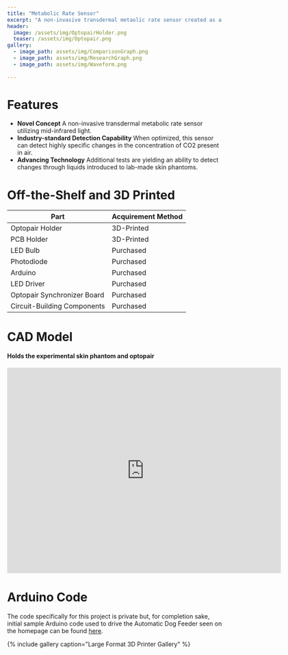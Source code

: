 ```yaml
---
title: "Metabolic Rate Sensor"
excerpt: "A non-invasive transdermal metaolic rate sensor created as a research project."
header:
  image: /assets/img/OptopairHolder.png
  teaser: /assets/img/Optopair.png
gallery:
  - image_path: assets/img/ComparisonGraph.png
  - image_path: assets/img/ResearchGraph.png
  - image_path: assets/img/Waveform.png
   
---
```


# Features

* **Novel Concept** A non-invasive transdermal metabolic rate sensor utilizing mid-infrared light.
* **Industry-standard Detection Capability** When optimized, this sensor can detect highly specific changes in the concentration of CO2 present in air.
* **Advancing Technology** Additional tests are yielding an ability to detect changes through liquids introduced to lab-made skin phantoms.

# Off-the-Shelf and 3D Printed

|Part|Acquirement Method|
|----|----|
|Optopair Holder|3D-Printed|
|PCB Holder|3D-Printed|
|LED Bulb|Purchased|
|Photodiode|Purchased|
|Arduino|Purchased|
|LED Driver|Purchased|
|Optopair Synchronizer Board|Purchased|
|Circuit-Building Components|Purchased|

# CAD Model
#### Holds the experimental skin phantom and optopair
<iframe src="https://myhub.autodesk360.com/ue2d8555f/shares/public/SH56a43QTfd62c1cd9684d1a2561ee276e90?mode=embed" width="640" height="480" allowfullscreen="true" webkitallowfullscreen="true" mozallowfullscreen="true"  frameborder="0"></iframe>

# Arduino Code
The code specifically for this project is private but, for completion sake, initial sample Arduino code used to drive the Automatic Dog Feeder seen on the homepage can be found [here](https://github.com/kaelonmc/Misc.-Arduino-Code/blob/35504efb8428851e06a30b6429d3b5981f38d774/Dog_Feeder_Sample_Code.ino).

{% include gallery caption="Large Format 3D Printer Gallery" %}
